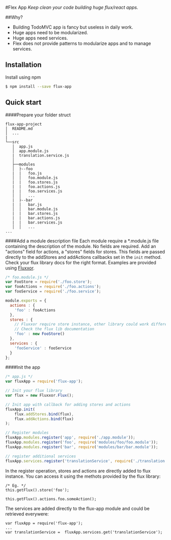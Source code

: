 #Flex App
*Keep clean your code building huge flux/react apps.*

##Why?
- Building TodoMVC app is fancy but useless in daily work. 
- Huge apps need to be modularized.
- Huge apps need services.
- Flex does not provide patterns to modularize apps and to manage services.

## Installation

Install using npm

```bash
$ npm install --save flux-app
```

## Quick start

####Prepare your folder struct
```
flux-app-project
│  README.md
│  ...    
|
└──src
   │  app.js
   │  app.module.js
   |  translation.service.js
   │
   ├──modules
   │  ├--foo
   |  |   foo.js 
   │  │   foo.module.js
   |  |   foo.stores.js
   |  |   foo.actions.js
   |  |   foo.services.js
   │  │   ...
   |  ├--bar
   |  |   bar.js 
   │  │   bar.module.js
   |  |   bar.stores.js
   |  |   bar.actions.js
   |  |   bar.services.js
   │  │   ...
...
```

####Add a module description file
Each module require a *.module.js file containing the description of the module. No fields are required. Add an "actions" field for actions, a "stores" fields for stores. This fields are passed directly to the addStores and addActions callbacks set in the ```init``` method. Check your flux library docs for the right format. Examples are provided using [Fluxxor](http://fluxxor.com/).  

```javascript
/* foo.module.js */
var FooStore = require('./foo.store');
var fooActions = require('./foo.actions'); 
var fooService = require('./foo.service');

module.exports = {
  actions : {
    'foo' : fooActions
  },
  stores : {
    // Fluxxor require store instance, other library could work differently
    // Check the flux lib documentation  
    'foo' : new FooStore()
  },
  services : {
    'fooService' : fooService
  }
};

```

####Init the app

```javascript
/* app.js */
var fluxApp = require('flux-app');

// Init your flux library
var flux = new Fluxxor.Flux();

// Init app with callback for adding stores and actions
fluxApp.init(
    flux.addStores.bind(flux), 
    flux.addActions.bind(flux)
);

// Register modules 
fluxApp.modules.register('app', require('./app.module'));
fluxApp.modules.register('foo', require('modules/foo/foo.module'));
fluxApp.modules.register('bar', require('modules/bar/bar.module'));

// register additional services
fluxApp.services.register('translationService', require('./translation.service'));

```
In the register operation, stores and actions are directly added to flux instance.
You can access it using the methots provided by the flux library:

```
/* Eg. */
this.getFlux().store('foo');

this.getFlux().actions.foo.someAction();
```
 
 The services are added directly to the flux-app module and could be retrieved everywere:
 
 ```
 var fluxApp = require('flux-app');
 ...
 var translationService =  fluxApp.services.get('translationService');
 
 ```
  


 


